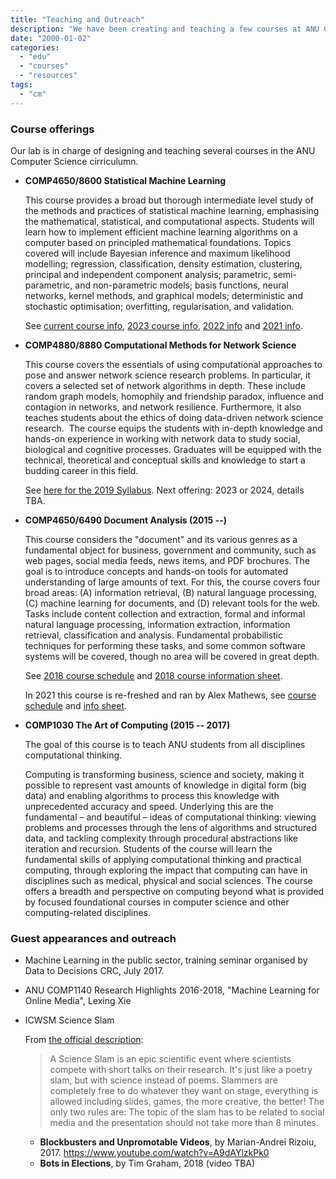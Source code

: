 ```yaml
---
title: "Teaching and Outreach"
description: "We have been creating and teaching a few courses at ANU Computer Science. We also speak to the broader audience in a variety of occasions."
date: "2000-01-02"
categories:
  - "edu"
  - "courses"
  - "resources"
tags:
  - "cm"
---
```


<!--more-->

### Course offerings

Our lab is in charge of designing and teaching several courses in the ANU Computer Science cirriculumn.

* **COMP4650/8600 Statistical Machine Learning**

    This course provides a broad but thorough intermediate level study of the methods and practices of statistical machine learning, emphasising the mathematical, statistical, and computational aspects. Students will learn how to implement efficient machine learning algorithms on a computer based on principled mathematical foundations. Topics covered will include Bayesian inference and maximum likelihood modelling; regression, classification, density estimation, clustering, principal and independent component analysis; parametric, semi-parametric, and non-parametric models; basis functions, neural networks, kernel methods, and graphical models; deterministic and stochastic optimisation; overfitting, regularisation, and validation.

    See [current course info](https://sml-anu.github.io/), [2023 course info](https://sites.google.com/view/comp-4670-8600/home), [2022 info](/sml2022) and [2021 info](https://machlearn.gitlab.io/sml2021/).


* **COMP4880/8880 Computational Methods for Network Science**

    This course covers the essentials of using computational approaches to pose and answer network science research problems.
    In particular, it covers a selected set of network algorithms in depth. These include random graph models, homophily and friendship paradox, influence and contagion in networks, and network resilience. Furthermore, it also teaches students about the ethics of doing data-driven network science research. 
    The course equips the students with in-depth knowledge and hands-on experience in working with network data to study social, biological and cognitive processes. Graduates will be equipped with the technical, theoretical and conceptual skills and knowledge to start a budding career in this field.

    See [here for the 2019 Syllabus](http://bit.ly/netsci-schedule-2019). Next offering: 2023 or 2024, details TBA.

* **COMP4650/6490 Document Analysis (2015 --)**

    This course considers the "document" and its various genres as a fundamental object for business, government and community, such as web pages, social media feeds, news items, and PDF brochures. The goal is to introduce concepts and hands-on tools for automated understanding of large amounts of text.  For this, the course covers four broad areas: (A) information retrieval, (B) natural language processing, (C) machine learning for documents, and (D) relevant tools for the web. Tasks include content collection and extraction, formal and informal natural language processing, information extraction, information retrieval, classification and analysis. Fundamental probabilistic techniques for performing these tasks, and some common software systems will be covered, though no area will be covered in great depth.

    See [2018 course schedule](https://docs.google.com/spreadsheets/d/1SBTNjjYW-iOoiCrcUu5FQdQts865N3lEk-irN9izl9Y/edit?usp=sharing) and [2018 course information sheet](https://docs.google.com/document/d/10ASsG6656A8f9YaoT8wKI9J3Msrz1fGXi0OHuHhcETM/edit?usp=sharing).

    In 2021 this course is re-freshed and ran by Alex Mathews, see [course schedule](https://anu365-my.sharepoint.com/:b:/g/personal/u4983843_anu_edu_au/EXyo23YuVBpFsOsFdHqgPN4B9LFdsYA1png-sIpMpgQc9g?e=hNqHYj) and [info sheet](https://anu365-my.sharepoint.com/:b:/g/personal/u4983843_anu_edu_au/ERU7UZmqMRtJo_HRzGapZdcBReFzroMmLxpTmFf51cPoNA?e=ZLHG2u).

* **COMP1030 The Art of Computing (2015 -- 2017)**

    The goal of this course is to teach ANU students from all disciplines computational thinking.

    Computing is transforming business, science and society, making it possible to represent vast amounts of knowledge in digital form (big data) and enabling algorithms to process this knowledge with unprecedented accuracy and speed.
    Underlying this are the fundamental – and beautiful – ideas of computational thinking: viewing problems and processes through the lens of algorithms and structured data, and tackling complexity through procedural abstractions like iteration and recursion. Students of the course will learn the fundamental skills of applying computational thinking and practical computing, through exploring the impact that computing can have in disciplines such as medical, physical and social sciences. The course offers a breadth and perspective on computing beyond what is provided by focused foundational courses in computer science and other computing-related disciplines.



### Guest appearances and outreach

* Machine Learning in the public sector, training seminar organised by Data to Decisions CRC, July 2017.

* ANU COMP1140 Research Highlights 2016-2018, "Machine Learning for Online Media", Lexing Xie

* ICWSM Science Slam

    From [the official description](https://www.icwsm.org/2018/program/workshop/#w16):

    > A Science Slam is an epic scientific event where scientists compete with short talks on their research. It's just like a poetry slam, but with science instead of poems. Slammers are completely free to do whatever they want on stage, everything is allowed including slides, games, the more creative, the better! The only two rules are: The topic of the slam has to be related to social media and the presentation should not take more than 8 minutes.

    * **Blockbusters and Unpromotable Videos**, by Marian-Andrei Rizoiu, 2017. https://www.youtube.com/watch?v=A9dAYlzkPk0
    * **Bots in Elections**, by Tim Graham, 2018 (video TBA)
